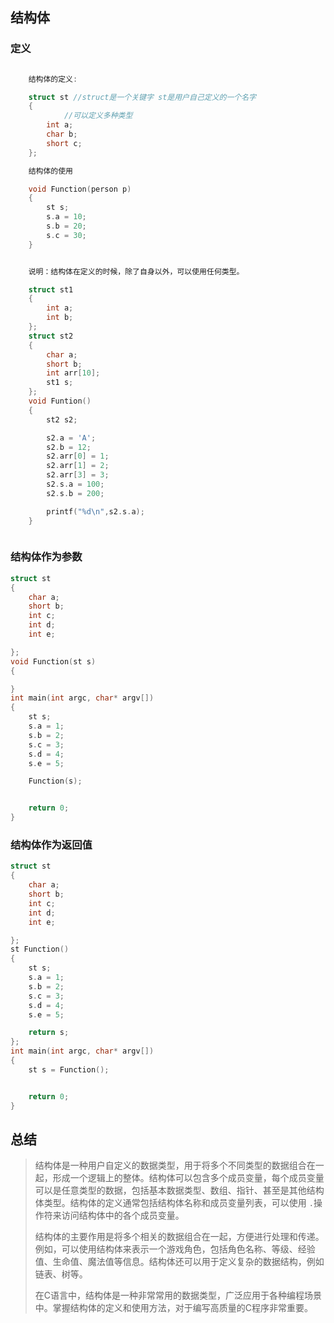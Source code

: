 ## 结构体

### 定义

```c

	结构体的定义:

	struct st //struct是一个关键字 st是用户自己定义的一个名字
	{
	      	//可以定义多种类型
		int a;
		char b;
		short c;
	};

	结构体的使用

	void Function(person p)
	{
		st s;
		s.a = 10;
		s.b = 20;
		s.c = 30;
	}


	说明：结构体在定义的时候，除了自身以外，可以使用任何类型。

	struct st1
	{
		int a;
		int b;
	};
	struct st2
	{
		char a;
		short b;
		int arr[10];
		st1 s;
	};
	void Funtion()
	{
		st2 s2;

		s2.a = 'A';
		s2.b = 12;
		s2.arr[0] = 1;
		s2.arr[1] = 2;
		s2.arr[3] = 3;
		s2.s.a = 100;
		s2.s.b = 200;

		printf("%d\n",s2.s.a);
	}



```

### 结构体作为参数

```c
struct st
{
	char a;
	short b;
	int c;
	int d;
	int e;

};
void Function(st s)
{

}
int main(int argc, char* argv[])
{
	st s;
	s.a = 1;
	s.b = 2;
	s.c = 3;
	s.d = 4;
	s.e = 5;

	Function(s);


	return 0;
}

```

### 结构体作为返回值

```c
struct st
{
	char a;
	short b;
	int c;
	int d;
	int e;

};
st Function()
{
	st s;
	s.a = 1;
	s.b = 2;
	s.c = 3;
	s.d = 4;
	s.e = 5;

	return s;
};
int main(int argc, char* argv[])
{
	st s = Function();


	return 0;
}

```

## 总结

> 结构体是一种用户自定义的数据类型，用于将多个不同类型的数据组合在一起，形成一个逻辑上的整体。结构体可以包含多个成员变量，每个成员变量可以是任意类型的数据，包括基本数据类型、数组、指针、甚至是其他结构体类型。结构体的定义通常包括结构体名称和成员变量列表，可以使用 `.`操作符来访问结构体中的各个成员变量。
>
> 结构体的主要作用是将多个相关的数据组合在一起，方便进行处理和传递。例如，可以使用结构体来表示一个游戏角色，包括角色名称、等级、经验值、生命值、魔法值等信息。结构体还可以用于定义复杂的数据结构，例如链表、树等。
>
> 在C语言中，结构体是一种非常常用的数据类型，广泛应用于各种编程场景中。掌握结构体的定义和使用方法，对于编写高质量的C程序非常重要。
